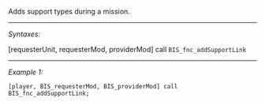 Adds support types during a mission.


---
*Syntaxes:*

[requesterUnit, requesterMod, providerMod] call `BIS_fnc_addSupportLink`

---
*Example 1:*

```sqf
[player, BIS_requesterMod, BIS_providerMod] call BIS_fnc_addSupportLink;
```